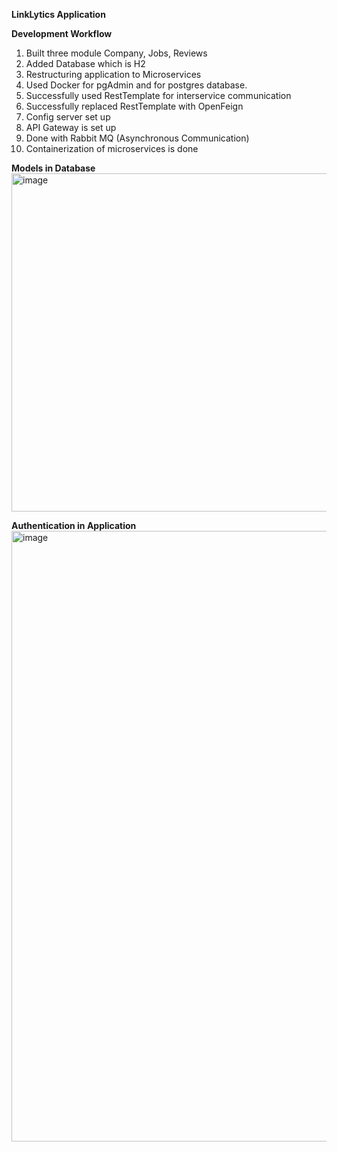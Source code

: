 **LinkLytics Application**

**Development Workflow**
1. Built three module Company, Jobs, Reviews
2. Added Database which is H2
3. Restructuring application to Microservices
4. Used Docker for pgAdmin and for postgres database.
5. Successfully used RestTemplate for interservice communication
6. Successfully replaced RestTemplate with OpenFeign
7. Config server set up
8. API Gateway is set up
9. Done with Rabbit MQ (Asynchronous Communication)
10. Containerization of microservices is done

**Models in Database**
<img width="799" height="541" alt="image" src="https://github.com/user-attachments/assets/658f21e6-d55e-4855-be18-f4a8270bed94" />


**Authentication in Application**
<img width="1649" height="977" alt="image" src="https://github.com/user-attachments/assets/32dff511-6e6d-4cc4-81d4-6578038f9550" />

